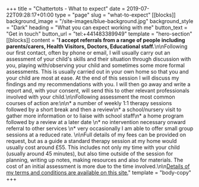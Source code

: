 +++
title = "Chattertots - What to expect"
date = 2019-07-22T09:28:17+01:00
type = "page"
slug = "what-to-expect"
[[blocks]]
background_image = "/site-images/blue-background.jpg"
background_style = "Dark"
heading = "What you can expect working with me"
button_text = "Get in touch"
button_url = "tel:+441483389949"
template = "hero-section"
[[blocks]]
content = "**I accept referrals from a range of people including parents/carers, Health Visitors, Doctors, Educational staff.**\n\nFollowing our first contact, often by phone or email, I will usually carry out an assessment of your child's skills and their situation through discussion with you, playing with/observing your child and sometimes some more formal assessments. This is usually carried out in your own home so that you and your child are most at ease. At the end of this session I will discuss my findings and my recommendations with you. I will then go away and write a report and, with your consent, will send this to other relevant professionals involved with your child.\n\nFollowing assessment the most common courses of action are:\n\n* a number of weekly 1:1 therapy sessions followed by a short break and then a review\n* a school/nursery visit to gather more information or to liaise with school staff\n* a home program followed by a review at a later date \n* no intervention necessary onward referral to other services \n* very occasionally I am able to offer small group sessions at a reduced rate. \n\nFull details of my fees can be provided on request, but as a guide a standard therapy session at my home would usually cost around £55. This includes not only my time with your child (usually around 45 minutes), but also time outside of the session for planning, writing up notes, making resources and also for materials. The cost of an initial assessment is more due to the time involved.\n\n[Details of my terms and conditions are available on this site.](/terms-and-conditions)"
template = "body-copy"
+++
